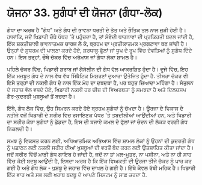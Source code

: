 # ਯੋਜਨਾ 33. ਸੁਗੰਧਾਂ ਦੀ ਯੋਜਨਾ (ਗੰਧਾ-ਲੋਕ)

ਗੰਧਾ ਦਾ ਅਰਥ ਹੈ "ਗੰਧ" ਅਤੇ ਗੰਧ ਦੀ ਭਾਵਨਾ ਧਰਤੀ ਦੇ ਤੱਤ ਅਤੇ ਭੌਤਿਕ ਤਲ ਨਾਲ ਜੁੜੀ ਹੋਈ ਹੈ। ਹਾਲਾਂਕਿ, ਜਦੋਂ ਖਿਡਾਰੀ ਚੌਥੇ ਪੱਧਰ 'ਤੇ ਪਹੁੰਚਦਾ ਹੈ, ਤਾਂ ਸੰਵੇਦੀ ਧਾਰਨਾਵਾਂ ਦੀ ਪ੍ਰਕਿਰਤੀ ਬਦਲ ਜਾਂਦੀ ਹੈ, ਇੱਕ ਸ਼ਕਤੀਸ਼ਾਲੀ ਭਾਵਨਾਤਮਕ ਚਾਰਜ ਲੈ ਕੇ, ਬ੍ਰਹਮ ਦਾ ਪ੍ਰਤੀਕਾਤਮਕ ਪ੍ਰਗਟਾਵਾ ਬਣ ਜਾਂਦੀ ਹੈ। ਉਨ੍ਹਾਂ ਦੇ ਸੁਧਰਮ ਦੀ ਪਾਲਣਾ ਕਰਦੇ ਹੋਏ, ਸ਼ਰਧਾਲੂ ਫੁੱਲਾਂ ਜਾਂ ਧੂਪ ਦੇ ਰੂਪ ਵਿੱਚ ਦੇਵਤਿਆਂ ਨੂੰ ਸੁਗੰਧ ਦਿੰਦੇ ਹਨ। ਇਸ ਤਰ੍ਹਾਂ, ਚੌਥੇ ਚੱਕਰ ਵਿੱਚ ਅਰੋਮਾਸ ਜਾਂ ਗੰਧਾ ਲੋਕਾ ਸ਼ਾਮਲ ਹੈ।

ਪਹਿਲੇ ਚੱਕਰ ਵਿੱਚ, ਖਿਡਾਰੀ ਸ਼ਰਾਬ ਜਾਂ ਗੈਸੋਲੀਨ ਦੀ ਗੰਧ ਵੱਲ ਆਕਰਸ਼ਿਤ ਹੁੰਦਾ ਹੈ। ਦੂਜੇ ਵਿੱਚ, ਇਹ ਇੱਕ ਮਜ਼ਬੂਤ ਗੰਧ ਦੇ ਨਾਲ ਵੱਖ ਵੱਖ ਸਿੰਥੈਟਿਕ ਮਿਸ਼ਰਣਾਂ ਦੁਆਰਾ ਉਤੇਜਿਤ ਹੁੰਦਾ ਹੈ. ਤੀਸਰਾ ਚੱਕਰ ਵੀ ਇਸੇ ਤਰ੍ਹਾਂ ਦੀ ਨਕਲੀ ਗੰਧ ਦੇ ਨਾਲ ਇੱਕ ਮੋਹ ਦਾ ਦਬਦਬਾ ਹੈ, ਪਰ ਬਹੁਤ ਜ਼ਿਆਦਾ ਮਹਿੰਗਾ ਹੈ। ਸੰਤੁਲਨ ਦੇ ਜਹਾਜ਼ ਵੱਲ ਵਧਦੇ ਹੋਏ, ਖਿਡਾਰੀ ਨਕਲੀ ਹਰ ਚੀਜ਼ ਦੀ ਵਿਅਰਥਤਾ ਨੂੰ ਸਮਝਦਾ ਹੈ ਅਤੇ ਦਿਲਚਸਪ ਗੈਰ-ਕੁਦਰਤੀ ਖੁਸ਼ਬੂਆਂ ਤੋਂ ਬਚਦਾ ਹੈ।

ਇੱਥੇ, ਗੰਧ ਲੋਕ ਵਿੱਚ, ਉਹ ਸਿਮਰਨ ਕਰਦੇ ਹੋਏ ਬ੍ਰਹਮ ਸੁਗੰਧਾਂ ਨੂੰ ਚੱਖਦਾ ਹੈ। ਊਰਜਾ ਦੇ ਵਿਕਾਸ ਦੇ ਨਤੀਜੇ ਵਜੋਂ ਖਿਡਾਰੀ ਦੇ ਸਰੀਰ ਵਿਚ ਰਸਾਇਣਕ ਪੱਧਰ 'ਤੇ ਤਬਦੀਲੀਆਂ ਆਉਂਦੀਆਂ ਹਨ, ਅਤੇ ਖਿਡਾਰੀ ਦਾ ਸਰੀਰ ਕੋਝਾ ਸੁਗੰਧਾਂ ਨੂੰ ਛੱਡਦਾ ਹੈ, ਇਸ ਦੀ ਬਜਾਏ ਕਮਲ ਦੇ ਫੁੱਲਾਂ ਜਾਂ ਚੰਦਨ ਦੀ ਲੱਕੜ ਵਰਗੀ ਗੰਧ ਨਿਕਲਦੀ ਹੈ।

ਸਮਝ ਨੂੰ ਵਿਕਸਤ ਕਰਨ ਲਈ, ਅਧਿਆਤਮਿਕ ਅਭਿਆਸ ਵਿੱਚ ਸ਼ਾਮਲ ਲੋਕਾਂ ਨੂੰ ਉਹਨਾਂ ਦੀ ਕੁਦਰਤੀ ਗੰਧ ਨੂੰ ਪਛਾਣਨ ਲਈ ਨਕਲੀ ਸਰੀਰ ਦੀਆਂ ਖੁਸ਼ਬੂਆਂ ਦੀ ਵਰਤੋਂ ਬੰਦ ਕਰਨ ਲਈ ਉਤਸ਼ਾਹਿਤ ਕੀਤਾ ਜਾਂਦਾ ਹੈ। ਜਦੋਂ ਸਰੀਰ ਵਿੱਚੋਂ ਮਾੜੀ ਗੰਧ ਗਾਇਬ ਹੋ ਜਾਂਦੀ ਹੈ, ਜਦੋਂ ਨਾ ਤਾਂ ਮਲ-ਮੂਤਰ, ਨਾ ਪਸੀਨਾ, ਅਤੇ ਨਾ ਹੀ ਸਾਹ ਵਿੱਚ ਕੋਈ ਬਦਬੂ ਆਉਂਦੀ ਹੈ, ਇਸਦਾ ਅਰਥ ਹੈ ਕਿ ਇੱਕ ਵਿਅਕਤੀ ਦੀ ਊਰਜਾ ਤੀਜੇ ਚੱਕਰ ਨੂੰ ਪਾਰ ਕਰ ਗਈ ਹੈ ਅਤੇ ਗੰਧ ਲੋਕ - ਖੁਸ਼ਬੂ ਦੇ ਜਹਾਜ਼ ਵਿੱਚ ਦਾਖਲ ਹੋ ਗਈ ਹੈ। ਇੱਥੇ ਕੇਵਲ ਰੱਬੀ ਮਹਿਕ ਹੈ। ਖਿਡਾਰੀ ਇੱਕ ਵਾਰ ਅਤੇ ਸਭ ਲਈ ਖਰਾਬ ਬਦਬੂ ਦੇ ਆਪਣੇ ਸਿਸਟਮ ਨੂੰ ਸਾਫ਼ ਕਰਦਾ ਹੈ.

